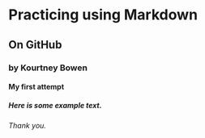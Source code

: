 # Practicing using Markdown
## On GitHub
### by Kourtney Bowen

#### My first attempt
##### Here is some example text.
###### Thank you.
